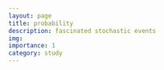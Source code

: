 ```yaml
---
layout: page
title: probability
description: fascinated stochastic events
img: 
importance: 1
category: study
---
```



